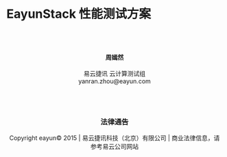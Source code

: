 # EayunStack 性能测试方案
</br>
</br>
<center><h4>周嫣然</h4></center>
<center>易云捷讯 云计算测试组</br>yanran.zhou@eayun.com</center>
</br>
</br>
</br>
<center><h3>法律通告</h3></center>
<center>Copyright eayun© 2015 | 易云捷讯科技（北京）有限公司 | 商业法律信息，请参考易云公司网站</center>

